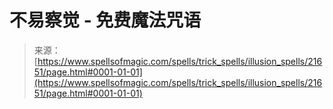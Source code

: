 <!--yml

category: 未分类

date: 2024-06-12 19:05:21

-->

# 不易察觉 - 免费魔法咒语

> 来源：[https://www.spellsofmagic.com/spells/trick_spells/illusion_spells/21651/page.html#0001-01-01](https://www.spellsofmagic.com/spells/trick_spells/illusion_spells/21651/page.html#0001-01-01)
